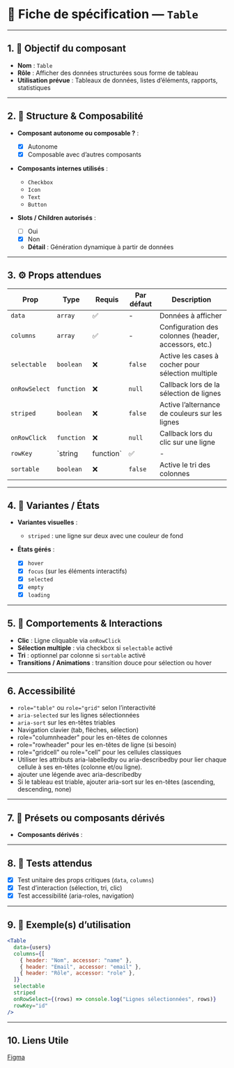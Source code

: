 # 📄 Fiche de spécification — `Table`

---

## 1. 🔎 Objectif du composant

- **Nom** : `Table`
- **Rôle** : Afficher des données structurées sous forme de tableau
- **Utilisation prévue** : Tableaux de données, listes d’éléments, rapports, statistiques

---

## 2. 🧱 Structure & Composabilité

- **Composant autonome ou composable ?** :
    - [x] Autonome
    - [x] Composable avec d’autres composants

- **Composants internes utilisés** :
    - `Checkbox`
    - `Icon`
    - `Text`
    - `Button`

- **Slots / Children autorisés** :
    - [ ] Oui
    - [x] Non
    - **Détail** : Génération dynamique à partir de données

---

## 3. ⚙️ Props attendues

| Prop              | Type              | Requis | Par défaut     | Description                                              |
|-------------------|-------------------|--------|----------------|----------------------------------------------------------|
| `data`            | `array`           | ✅     | -              | Données à afficher                                       |
| `columns`         | `array`           | ✅     | -              | Configuration des colonnes (header, accessors, etc.)     |
| `selectable`      | `boolean`         | ❌     | `false`        | Active les cases à cocher pour sélection multiple        |
| `onRowSelect`     | `function`        | ❌     | `null`         | Callback lors de la sélection de lignes                  |
| `striped`         | `boolean`         | ❌     | `false`        | Active l’alternance de couleurs sur les lignes           |
| `onRowClick`      | `function`        | ❌     | `null`         | Callback lors du clic sur une ligne                      |
| `rowKey`          | `string | function` | ✅    | -              | Clé unique pour chaque ligne (id ou fonction de mappage) |
| `sortable`        | `boolean`         | ❌     | `false`        | Active le tri des colonnes                               |

---

## 4. 🎨 Variantes / États

- **Variantes visuelles** :
    - `striped` : une ligne sur deux avec une couleur de fond

- **États gérés** :
    - [x] `hover`
    - [x] `focus` (sur les éléments interactifs)
    - [x] `selected`
    - [x] `empty`
    - [x] `loading`

---

## 5. 🧪 Comportements & Interactions

- **Clic** : Ligne cliquable via `onRowClick`
- **Sélection multiple** : via checkbox si `selectable` activé
- **Tri** : optionnel par colonne si `sortable` activé
- **Transitions / Animations** : transition douce pour sélection ou hover

---

## 6. Accessibilité

- `role="table"` ou `role="grid"` selon l’interactivité
- `aria-selected` sur les lignes sélectionnées
- `aria-sort` sur les en-têtes triables
- Navigation clavier (tab, flèches, sélection)
- role="columnheader" pour les en-têtes de colonnes 
- role="rowheader" pour les en-têtes de ligne (si besoin)
- role="gridcell" ou role="cell" pour les cellules classiques
- Utiliser les attributs aria-labelledby ou aria-describedby pour lier chaque cellule à ses en-têtes (colonne et/ou ligne).
- ajouter une légende avec aria-describedby
- Si le tableau est triable, ajouter aria-sort sur les en-têtes (ascending, descending, none)


---

## 7. 🧩 Présets ou composants dérivés

- **Composants dérivés** :

---

## 8. 🧪 Tests attendus

- [x] Test unitaire des props critiques (`data`, `columns`)
- [x] Test d’interaction (sélection, tri, clic)
- [x] Test accessibilité (aria-roles, navigation)

---

## 9. 📐 Exemple(s) d’utilisation

```jsx
<Table
  data={users}
  columns={[
    { header: "Nom", accessor: "name" },
    { header: "Email", accessor: "email" },
    { header: "Rôle", accessor: "role" },
  ]}
  selectable
  striped
  onRowSelect={(rows) => console.log("Lignes sélectionnées", rows)}
  rowKey="id"
/>

```
--- 
## 10. Liens Utile
[Figma](https://www.figma.com/design/BE2sfEyiN6lmoEw5l9kXY4/Design-system-V.2?node-id=1135-1960&m=dev)
